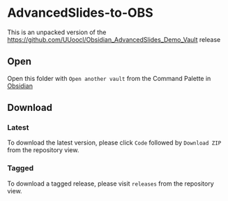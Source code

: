 # AdvancedSlides-to-OBS


This is an unpacked version of the https://github.com/UUoocl/Obsidian_AdvancedSlides_Demo_Vault release


## Open

Open this folder with `Open another vault` from the Command Palette in [Obsidian](https://obsidian.md)


## Download

### Latest

To download the latest version, please click `Code` followed by `Download ZIP` from the repository view.

### Tagged

To download a tagged release, please visit `releases` from the repository view.
